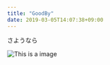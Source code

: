```yaml
---
title: "GoodBy"
date: 2019-03-05T14:07:38+09:00
---
```


さようなら

![This is a image](/images/goodbye.jpg)
